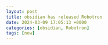 ```yaml
---
layout: post
title: obsidian has released Robotron
date: 2024-03-09 17:05:13 +0000
categories: [obsidian, Robotron]
tags: [new]
---
```


